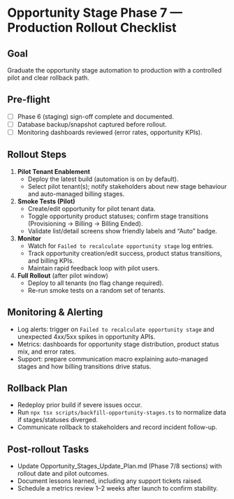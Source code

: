 ﻿# Opportunity Stage Phase 7 — Production Rollout Checklist

## Goal

Graduate the opportunity stage automation to production with a controlled pilot and clear rollback path.

## Pre-flight

- [ ] Phase 6 (staging) sign-off complete and documented.
- [ ] Database backup/snapshot captured before rollout.
- [ ] Monitoring dashboards reviewed (error rates, opportunity KPIs).

## Rollout Steps

1. **Pilot Tenant Enablement**
   - Deploy the latest build (automation is on by default).
   - Select pilot tenant(s); notify stakeholders about new stage behaviour and auto-managed billing stages.
2. **Smoke Tests (Pilot)**
   - Create/edit opportunity for pilot tenant data.
   - Toggle opportunity product statuses; confirm stage transitions (Provisioning → Billing → Billing Ended).
   - Validate list/detail screens show friendly labels and “Auto” badge.
3. **Monitor**
   - Watch for `Failed to recalculate opportunity stage` log entries.
   - Track opportunity creation/edit success, product status transitions, and billing KPIs.
   - Maintain rapid feedback loop with pilot users.
4. **Full Rollout** (after pilot window)
   - Deploy to all tenants (no flag change required).
   - Re-run smoke tests on a random set of tenants.

## Monitoring & Alerting

- Log alerts: trigger on `Failed to recalculate opportunity stage` and unexpected 4xx/5xx spikes in opportunity APIs.
- Metrics: dashboards for opportunity stage distribution, product status mix, and error rates.
- Support: prepare communication macro explaining auto-managed stages and how billing transitions drive status.

## Rollback Plan

- Redeploy prior build if severe issues occur.
- Run `npx tsx scripts/backfill-opportunity-stages.ts` to normalize data if stages/statuses diverged.
- Communicate rollback to stakeholders and record incident follow-up.

## Post-rollout Tasks

- Update Opportunity_Stages_Update_Plan.md (Phase 7/8 sections) with rollout date and pilot outcomes.
- Document lessons learned, including any support tickets raised.
- Schedule a metrics review 1–2 weeks after launch to confirm stability.

